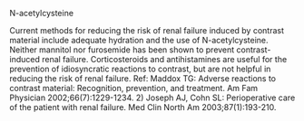 N-acetylcysteine

Current methods for reducing the risk of renal failure induced by contrast material include adequate hydration and the use of N-acetylcysteine. Neither mannitol nor furosemide has been shown to prevent contrast-induced renal failure. Corticosteroids and antihistamines are useful for the prevention of idiosyncratic reactions to contrast, but are not helpful in reducing the risk of renal failure. Ref: Maddox TG: Adverse reactions to contrast material: Recognition, prevention, and treatment. Am Fam Physician 2002;66(7):1229-1234. 2) Joseph AJ, Cohn SL: Perioperative care of the patient with renal failure. Med Clin North Am 2003;87(1):193-210.